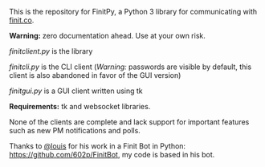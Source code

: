 This is the repository for FinitPy, a Python 3 library for communicating with [finit.co](https://finit.co).

**Warning:** zero documentation ahead. Use at your own risk.

*finitclient.py* is the library

*finitcli.py* is the CLI client (*Warning:* passwords are visible by default, this client is also abandoned in favor of the GUI version)

*finitgui.py* is a GUI client written using tk

**Requirements:** tk and websocket libraries.

None of the clients are complete and lack support for important features such as new PM notifications and polls.

Thanks to [@louis](https://finit.co/@louis) for his work in a Finit Bot in Python: https://github.com/602p/FinitBot, my code is based in his bot.
